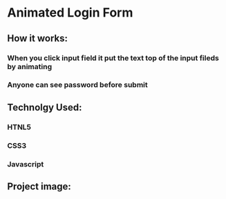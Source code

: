 # Animated Login Form

## How it works:
### When you click input field it put the text top of the input fileds by animating
### Anyone can see password before submit 

## Technolgy Used:
### HTNL5
### CSS3
### Javascript

## Project image: 


